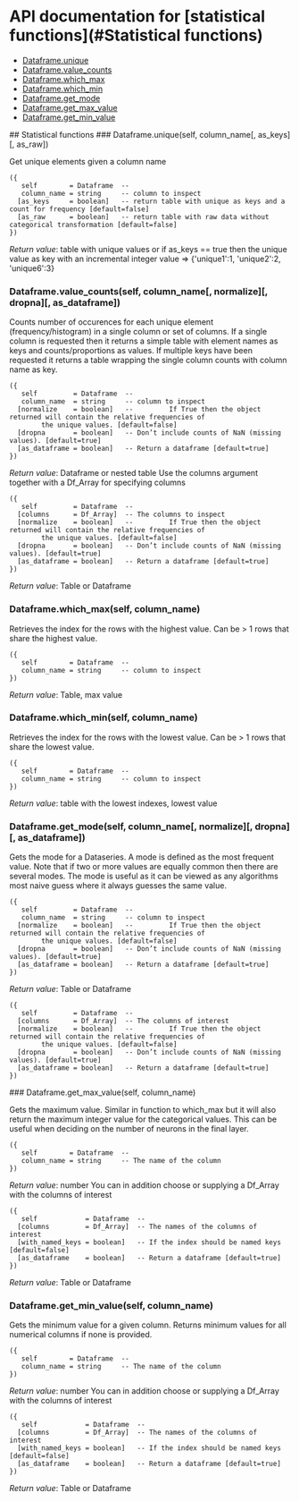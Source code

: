 # API documentation for [statistical functions](#__Statistical functions__)
- [Dataframe.unique](#Dataframe.unique)
- [Dataframe.value_counts](#Dataframe.value_counts)
- [Dataframe.which_max](#Dataframe.which_max)
- [Dataframe.which_min](#Dataframe.which_min)
- [Dataframe.get_mode](#Dataframe.get_mode)
- [Dataframe.get_max_value](#Dataframe.get_max_value)
- [Dataframe.get_min_value](#Dataframe.get_min_value)

<a name="__Statistical functions__">
## Statistical functions

<a name="Dataframe.unique">
### Dataframe.unique(self, column_name[, as_keys][, as_raw])

Get unique elements given a column name

```
({
   self        = Dataframe  -- 
   column_name = string     -- column to inspect
  [as_keys     = boolean]   -- return table with unique as keys and a count for frequency [default=false]
  [as_raw      = boolean]   -- return table with raw data without categorical transformation [default=false]
})
```

_Return value_:  table with unique values or if as_keys == true then the unique
	value as key with an incremental integer value => {'unique1':1, 'unique2':2, 'unique6':3}
<a name="Dataframe.value_counts">
### Dataframe.value_counts(self, column_name[, normalize][, dropna][, as_dataframe])

Counts number of occurences for each unique element (frequency/histogram) in
a single column or set of columns. If a single column is requested then it returns
a simple table with element names as keys and counts/proportions as values.
If multiple keys have been requested it returns a table wrapping the single
column counts with column name as key.

```
({
   self         = Dataframe  -- 
   column_name  = string     -- column to inspect
  [normalize    = boolean]   -- 		If True then the object returned will contain the relative frequencies of
		the unique values. [default=false]
  [dropna       = boolean]   -- Don’t include counts of NaN (missing values). [default=true]
  [as_dataframe = boolean]   -- Return a dataframe [default=true]
})
```

_Return value_: Dataframe or nested table
Use the columns argument together with a Df_Array for specifying columns

```
({
   self         = Dataframe  -- 
  [columns      = Df_Array]  -- The columns to inspect
  [normalize    = boolean]   -- 		If True then the object returned will contain the relative frequencies of
		the unique values. [default=false]
  [dropna       = boolean]   -- Don’t include counts of NaN (missing values). [default=true]
  [as_dataframe = boolean]   -- Return a dataframe [default=true]
})
```

_Return value_: Table or Dataframe
<a name="Dataframe.which_max">
### Dataframe.which_max(self, column_name)

Retrieves the index for the rows with the highest value. Can be > 1 rows that
share the highest value.

```
({
   self        = Dataframe  -- 
   column_name = string     -- column to inspect
})
```

_Return value_: Table, max value
<a name="Dataframe.which_min">
### Dataframe.which_min(self, column_name)

Retrieves the index for the rows with the lowest value. Can be > 1 rows that
share the lowest value.

```
({
   self        = Dataframe  -- 
   column_name = string     -- column to inspect
})
```

_Return value_: table with the lowest indexes, lowest value
<a name="Dataframe.get_mode">
### Dataframe.get_mode(self, column_name[, normalize][, dropna][, as_dataframe])

Gets the mode for a Dataseries. A mode is defined as the most frequent value.
Note that if two or more values are equally common then there are several modes.
The mode is useful as it can be viewed as any algorithms most naive guess where
it always guesses the same value.

```
({
   self         = Dataframe  -- 
   column_name  = string     -- column to inspect
  [normalize    = boolean]   -- 		If True then the object returned will contain the relative frequencies of
		the unique values. [default=false]
  [dropna       = boolean]   -- Don’t include counts of NaN (missing values). [default=true]
  [as_dataframe = boolean]   -- Return a dataframe [default=true]
})
```

_Return value_: Table or Dataframe

```
({
   self         = Dataframe  -- 
  [columns      = Df_Array]  -- The columns of interest
  [normalize    = boolean]   -- 		If True then the object returned will contain the relative frequencies of
		the unique values. [default=false]
  [dropna       = boolean]   -- Don’t include counts of NaN (missing values). [default=true]
  [as_dataframe = boolean]   -- Return a dataframe [default=true]
})
```

<a name="Dataframe.get_max_value">
### Dataframe.get_max_value(self, column_name)

Gets the maximum value. Similar in function to which_max but it will also return
the maximum integer value for the categorical values. This can be useful when
deciding on the number of neurons in the final layer.

```
({
   self        = Dataframe  -- 
   column_name = string     -- The name of the column
})
```

_Return value_: number
You can in addition choose or supplying a Df_Array with the columns of interest

```
({
   self            = Dataframe  -- 
  [columns         = Df_Array]  -- The names of the columns of interest
  [with_named_keys = boolean]   -- If the index should be named keys [default=false]
  [as_dataframe    = boolean]   -- Return a dataframe [default=true]
})
```

_Return value_: Table or Dataframe
<a name="Dataframe.get_min_value">
### Dataframe.get_min_value(self, column_name)

Gets the minimum value for a given column. Returns minimum values for all
numerical columns if none is provided.

```
({
   self        = Dataframe  -- 
   column_name = string     -- The name of the column
})
```

_Return value_: number
You can in addition choose or supplying a Df_Array with the columns of interest

```
({
   self            = Dataframe  -- 
  [columns         = Df_Array]  -- The names of the columns of interest
  [with_named_keys = boolean]   -- If the index should be named keys [default=false]
  [as_dataframe    = boolean]   -- Return a dataframe [default=true]
})
```

_Return value_: Table or Dataframe